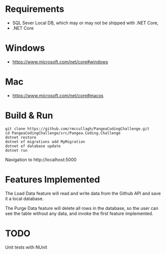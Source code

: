 # Requirements
- SQL Sever Local DB, which may or may not be shipped with .NET Core, 
- .NET Core

# Windows
- https://www.microsoft.com/net/core#windows

# Mac
- https://www.microsoft.com/net/core#macos

# Build & Run
```
git clone https://github.com/rmccullagh/PangeaCodingChallenge.git
cd PangeaCodingChallenge/src/Pangea.Coding.Challenge
dotnet restore
dotnet ef migrations add MyMigration
dotnet ef database update
dotnet run
```
Navigation to http://localhost:5000

# Features Implemented
The Load Data feature will read and write data from the Github API and
save it a local database.

The Purge Data feature will delete all rows in the database, so the user
can see the table without any data, and invoke the first feature implemented.

# TODO
Unit tests with NUnit

